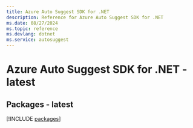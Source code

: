 ```yaml
---
title: Azure Auto Suggest SDK for .NET
description: Reference for Azure Auto Suggest SDK for .NET
ms.date: 08/27/2024
ms.topic: reference
ms.devlang: dotnet
ms.service: autosuggest
---
```

# Azure Auto Suggest SDK for .NET - latest
## Packages - latest
[!INCLUDE [packages](auto-suggest-index.md)]